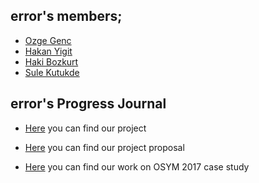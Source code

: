  ## error's members;
 + [Ozge Genc](https://mef-bda503.github.io/pj-gencozge/)
 + [Hakan Yigit](https://mef-bda503.github.io/pj-yigithakan/)
 + [Haki Bozkurt](https://mef-bda503.github.io/pj-hkbzkrt/)
 + [Sule Kutukde](https://mef-bda503.github.io/pj-kutukdes/)
 
 ## error's Progress Journal
  
+ [Here](Proje3.html) you can find our project

+ [Here](Life3.html) you can find our project proposal
 
+ [Here](osym_updated.html) you can find our work on OSYM 2017 case study
